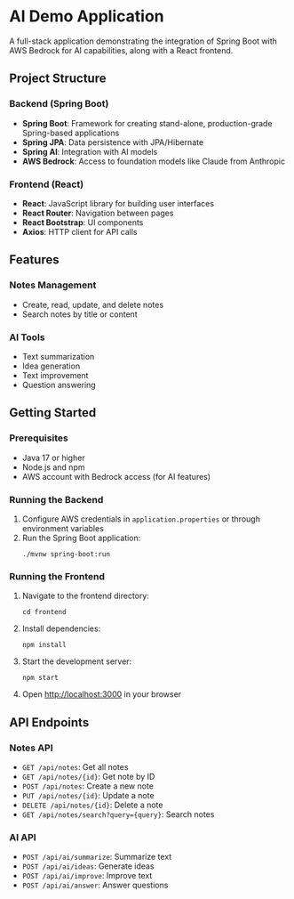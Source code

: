 # AI Demo Application

A full-stack application demonstrating the integration of Spring Boot with AWS Bedrock for AI capabilities, along with a React frontend.

## Project Structure

### Backend (Spring Boot)
- **Spring Boot**: Framework for creating stand-alone, production-grade Spring-based applications
- **Spring JPA**: Data persistence with JPA/Hibernate
- **Spring AI**: Integration with AI models
- **AWS Bedrock**: Access to foundation models like Claude from Anthropic

### Frontend (React)
- **React**: JavaScript library for building user interfaces
- **React Router**: Navigation between pages
- **React Bootstrap**: UI components
- **Axios**: HTTP client for API calls

## Features

### Notes Management
- Create, read, update, and delete notes
- Search notes by title or content

### AI Tools
- Text summarization
- Idea generation
- Text improvement
- Question answering

## Getting Started

### Prerequisites
- Java 17 or higher
- Node.js and npm
- AWS account with Bedrock access (for AI features)

### Running the Backend
1. Configure AWS credentials in `application.properties` or through environment variables
2. Run the Spring Boot application:
   ```
   ./mvnw spring-boot:run
   ```

### Running the Frontend
1. Navigate to the frontend directory:
   ```
   cd frontend
   ```
2. Install dependencies:
   ```
   npm install
   ```
3. Start the development server:
   ```
   npm start
   ```
4. Open [http://localhost:3000](http://localhost:3000) in your browser

## API Endpoints

### Notes API
- `GET /api/notes`: Get all notes
- `GET /api/notes/{id}`: Get note by ID
- `POST /api/notes`: Create a new note
- `PUT /api/notes/{id}`: Update a note
- `DELETE /api/notes/{id}`: Delete a note
- `GET /api/notes/search?query={query}`: Search notes

### AI API
- `POST /api/ai/summarize`: Summarize text
- `POST /api/ai/ideas`: Generate ideas
- `POST /api/ai/improve`: Improve text
- `POST /api/ai/answer`: Answer questions